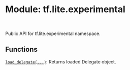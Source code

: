 <div itemscope itemtype="http://developers.google.com/ReferenceObject">
<meta itemprop="name" content="tf.lite.experimental" />
<meta itemprop="path" content="Stable" />
</div>

# Module: tf.lite.experimental


<table class="tfo-notebook-buttons tfo-api" align="left">
</table>



Public API for tf.lite.experimental namespace.



## Functions

[`load_delegate(...)`](../../tf/lite/experimental/load_delegate.md): Returns loaded Delegate object.



